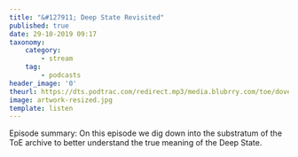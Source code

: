 ```yaml
---
title: "&#127911; Deep State Revisited"
published: true
date: 29-10-2019 09:17
taxonomy:
    category:
        - stream
    tag:
        - podcasts
header_image: '0'
theurl: https://dts.podtrac.com/redirect.mp3/media.blubrry.com/toe/dovetail.prxu.org/toe/0eb0690d-c3f5-4a4f-ba76-bdfd7e36ae23/Episode_139_dsr.mp3
image: artwork-resized.jpg
template: listen
--- 
```

Episode summary: On this episode we dig down into the substratum of the ToE archive to better understand the true meaning of the Deep State.
